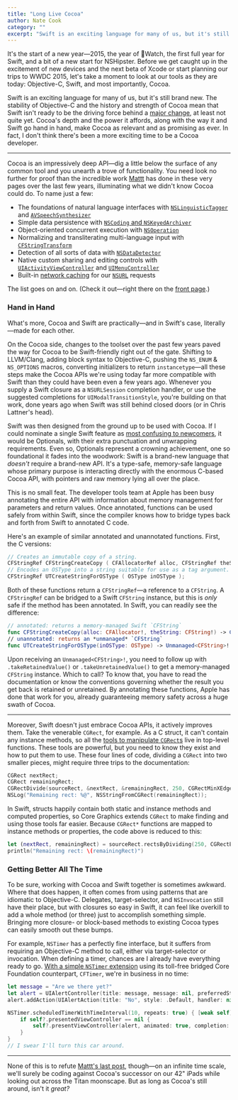 ```yaml
---
title: "Long Live Cocoa"
author: Nate Cook
category: ""
excerpt: "Swift is an exciting language for many of us, but it's still brand new. The stability of Objective-C and the history and strength of Cocoa mean that Swift isn't ready to be the driving force behind a major change, at least not quite yet. Cocoa's depth and the power it affords, along with the way it and Swift go hand in hand, make Cocoa as relevant and as promising as ever."
---
```


It's the start of a new year—2015, the year of Watch, the first full year for Swift, and a bit of a new start for NSHipster. Before we get caught up in the excitement of new devices and the next beta of Xcode or start planning our trips to WWDC 2015, let's take a moment to look at our tools as they are today: Objective-C, Swift, and most importantly, Cocoa.

Swift is an exciting language for many of us, but it's still brand new. The stability of Objective-C and the history and strength of Cocoa mean that Swift isn't ready to be the driving force behind a [major change](/the-death-of-cocoa/), at least not quite yet. Cocoa's depth and the power it affords, along with the way it and Swift go hand in hand, make Cocoa as relevant and as promising as ever. In fact, I don't think there's been a more exciting time to be a Cocoa developer.


* * *


Cocoa is an impressively deep API—dig a little below the surface of any common tool and you unearth a trove of functionality. You need look no further for proof than the incredible work [Mattt](http://nshipster.com/authors/mattt-thompson/) has done in these very pages over the last few years, illuminating what we didn't know Cocoa could do. To name just a few:

- The foundations of natural language interfaces with [`NSLinguisticTagger`](/nslinguistictagger/) and [`AVSpeechSynthesizer`](/avspeechsynthesizer/)
- Simple data persistence with [`NSCoding` and `NSKeyedArchiver`](/nscoding/)
- Object-oriented concurrent execution with [`NSOperation`](/nsoperation/)
- Normalizing and transliterating multi-language input with [`CFStringTransform`](/cfstringtransform/)
- Detection of all sorts of data with [`NSDataDetector`](/nsdatadetector/)
- Native custom sharing and editing controls with [`UIActivityViewController`](/uiactivityviewcontroller/) and [`UIMenuController`](/uimenucontroller/)
- Built-in [network caching](/nsurlcache/) for our [`NSURL`](/nsurl/) requests

The list goes on and on. (Check it out—right there on the [front page](/#archive).)


### Hand in Hand

What's more, Cocoa and Swift are practically—and in Swift's case, literally—made for each other.

On the Cocoa side, changes to the toolset over the past few years paved the way for Cocoa to be Swift-friendly right out of the gate. Shifting to LLVM/Clang, adding block syntax to Objective-C, pushing the `NS_ENUM` & `NS_OPTIONS` macros, converting initializers to return `instancetype`—all these steps make the Cocoa APIs we're using today far more compatible with Swift than they could have been even a few years ago. Whenever you supply a Swift closure as a `NSURLSession` completion handler, or use the suggested completions for `UIModalTransitionStyle`, you're building on that work, done years ago when Swift was still behind closed doors (or in Chris Lattner's head).

Swift was then designed from the ground up to be used with Cocoa. If I could nominate a single Swift feature as [most confusing to newcomers](http://stackoverflow.com/search?q=swift+unwrapped+unexpectedly), it would be Optionals, with their extra punctuation and unwrapping requirements. Even so, Optionals represent a crowning achievement, one so foundational it fades into the woodwork: Swift is a brand-new language that *doesn't* require a brand-new API. It's a type-safe, memory-safe language whose primary purpose is interacting directly with the enormous C-based Cocoa API, with pointers and raw memory lying all over the place.

This is no small feat. The developer tools team at Apple has been busy annotating the entire API with information about memory management for parameters and return values. Once annotated, functions can be used safely from within Swift, since the compiler knows how to bridge types back and forth from Swift to annotated C code.

Here's an example of similar annotated and unannotated functions. First, the C versions:

````c
// Creates an immutable copy of a string.
CFStringRef CFStringCreateCopy ( CFAllocatorRef alloc, CFStringRef theString );
// Encodes an OSType into a string suitable for use as a tag argument.
CFStringRef UTCreateStringForOSType ( OSType inOSType );
````

Both of these functions return a `CFStringRef`—a reference to a `CFString`. A `CFStringRef` can be bridged to a Swift `CFString` instance, but this is *only* safe if the method has been annotated. In Swift, you can readily see the difference:

````swift
// annotated: returns a memory-managed Swift `CFString`
func CFStringCreateCopy(alloc: CFAllocator!, theString: CFString!) -> CFString!
// unannotated: returns an *unmanaged* `CFString`
func UTCreateStringForOSType(inOSType: OSType) -> Unmanaged<CFString>!
````

Upon receiving an `Unmanaged<CFString>!`, you need to follow up with `.takeRetainedValue()` or `.takeUnretainedValue()` to get a memory-managed `CFString` instance. Which to call? To know that, you have to read the documentation or know the conventions governing whether the result you get back is retained or unretained. By annotating these functions, Apple has done that work for you, already guaranteeing memory safety across a huge swath of Cocoa.


* * *


Moreover, Swift doesn't just embrace Cocoa APIs, it actively improves them. Take the venerable `CGRect`, for example. As a C struct, it can't contain any instance methods, so all the [tools to manipulate `CGRect`s](/cggeometry/) live in top-level functions. These tools are powerful, but you need to know they exist and how to put them to use. These four lines of code, dividing a `CGRect` into two smaller pieces, might require three trips to the documentation:

````objective-c
CGRect nextRect;
CGRect remainingRect;
CGRectDivide(sourceRect, &nextRect, &remainingRect, 250, CGRectMinXEdge);
NSLog("Remaining rect: %@", NSStringFromCGRect(remainingRect));
````

In Swift, structs happily contain both static and instance methods and computed properties, so Core Graphics extends `CGRect` to make finding and using those tools far easier. Because `CGRect*` functions are mapped to instance methods or properties, the code above is reduced to this:

````swift
let (nextRect, remainingRect) = sourceRect.rectsByDividing(250, CGRectEdge.MinXEdge)
println("Remaining rect: \(remainingRect)")
````


### Getting Better All The Time

To be sure, working with Cocoa and Swift together is sometimes awkward. Where that does happen, it often comes from using patterns that are idiomatic to Objective-C. Delegates, target-selector, and `NSInvocation` still have their place, but with closures so easy in Swift, it can feel like overkill to add a whole method (or three) just to accomplish something simple. Bringing more closure- or block-based methods to existing Cocoa types can easily smooth out these bumps.

For example, `NSTimer` has a perfectly fine interface, but it suffers from requiring an Objective-C method to call, either via target-selector or invocation. When defining a timer, chances are I already have everything ready to go. [With a simple `NSTimer` extension](https://gist.github.com/natecook1000/b0285b518576b22c4dc8) using its toll-free bridged Core Foundation counterpart, `CFTimer`, we're in business in no time:

````swift
let message = "Are we there yet?"
let alert = UIAlertController(title: message, message: nil, preferredStyle: .Alert)
alert.addAction(UIAlertAction(title: "No", style: .Default, handler: nil))

NSTimer.scheduledTimerWithTimeInterval(10, repeats: true) { [weak self] timer in
    if self?.presentedViewController == nil {
        self?.presentViewController(alert, animated: true, completion: nil)
    }
}
// I swear I'll turn this car around.
````


* * *


None of this is to refute [Mattt's last post](/the-death-of-cocoa/), though—on an infinite time scale, we'll surely be coding against Cocoa's successor on our 42" iPads while looking out across the Titan moonscape. But as long as Cocoa's still around, isn't it *great?*

